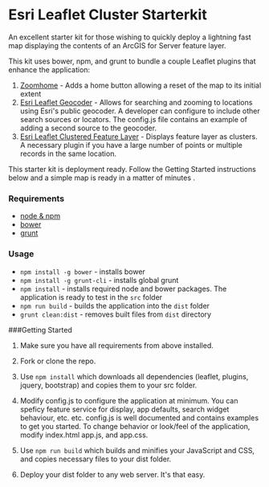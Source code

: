 # Esri Leaflet Cluster Starterkit

An excellent starter kit for those wishing to quickly deploy a lightning fast map displaying the contents of an ArcGIS for Server feature layer. 

This kit uses bower, npm, and grunt to bundle a couple Leaflet plugins that enhance the application:

1. [Zoomhome](https://github.com/torfsen/leaflet.zoomhome) - Adds a home button allowing a reset of the map to its initial extent
2. [Esri Leaflet Geocoder](https://github.com/Esri/esri-leaflet-geocoder) - Allows for searching and zooming to locations using Esri's public geocoder.  A developer can configure to include other search sources or locators.  The config.js file contains an example of adding a second source to the geocoder.  
3. [Esri Leaflet Clustered Feature Layer](https://github.com/Esri/esri-leaflet-clustered-feature-layer) - Displays feature layer as clusters.  A necessary plugin if you have a large number of points or multiple records in the same location. 

This starter kit is deployment ready.  Follow the Getting Started instructions below and a simple map is ready in a matter of minutes
.  
### Requirements
* [node & npm](https://nodejs.org/)
* [bower](http://bower.io/)
* [grunt](http://gruntjs.com/)

### Usage
* `npm install -g bower` - installs bower
* `npm install -g grunt-cli` - installs global grunt
* `npm install` - installs required node and bower packages.  The application is ready to test in the `src` folder  
* `npm run build` - builds the application into the `dist` folder
* `grunt clean:dist` - removes built files from `dist` directory


###Getting Started<a id="getting-started"></a>

1. Make sure you have all requirements from above installed.

2. Fork or clone the repo.

3. Use `npm install` which downloads all dependencies (leaflet, plugins, jquery, bootstrap) and copies them to your src folder.

4. Modify config.js to configure the application at minimum.  You can speficy feature service for display, app defaults, search widget behaviour, etc. etc.  config.js is well documented and contains examples to get you started.  To change behavior or look/feel of the application, modify index.html app.js, and app.css. 

5. Use `npm run build` which builds and minifies your JavaScript and CSS, and copies necessary files to your dist folder. 

6. Deploy your dist folder to any web server.  It's that easy.
